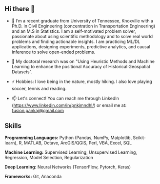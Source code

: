 ## Hi there 👋

- 🔭 I’m a recent graduate from University of Tennessee, Knoxville with a Ph.D. in Civil Engineering (concentration in Transportation Engineering) and an M.S in Statistics. I am a self-motivated problem solver, passionate about using scientific methodology and to solve real world problems and finding actionable insights. I am practicing ML/DL applications, designing experiments, predictive analytics, and causal inference to solve open-ended problems.

- 🌱 My doctoral research was on "Using Heuristic Methods and Machine Learning to enhance the positional Accuracy of Historical Geospatial Datasets". 

- ⚡ Hobbies: I love being in the nature, mostly hiking. I also love playing soccer, tennis and reading. 

- 📫 Let's connect! You can reach me through LinkedIn (https://www.linkedin.com/in/pnkjmndhl/) or email me at: fusion.pankaj@gmail.com

<!---
pnkjmndhl/pnkjmndhl is a ✨ special ✨ repository because its `README.md` (this file) appears on your GitHub profile.
You can click the Preview link to take a look at your changes.
--->


## Skills

**Programming Languages:** Python (Pandas, NumPy, Matplotlib, Scikit-learn), R, MATLAB, Octave, ArcGIS/QGIS, Perl, VBA, Excel, SQL

**Machine Learning:** Supervised Learning, Unsupervised Learning, Regression, Model Selection, Regularization

**Deep Learning:** Neural Networks (TensorFlow, Pytorch, Keras)

**Frameworks:** Git, Anaconda

















